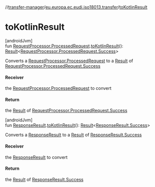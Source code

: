 //[transfer-manager](../../index.md)/[eu.europa.ec.eudi.iso18013.transfer](index.md)/[toKotlinResult](to-kotlin-result.md)

# toKotlinResult

[androidJvm]\
fun [RequestProcessor.ProcessedRequest](../eu.europa.ec.eudi.iso18013.transfer.response/-request-processor/-processed-request/index.md).[toKotlinResult](to-kotlin-result.md)(): [Result](https://kotlinlang.org/api/latest/jvm/stdlib/kotlin/-result/index.html)&lt;[RequestProcessor.ProcessedRequest.Success](../eu.europa.ec.eudi.iso18013.transfer.response/-request-processor/-processed-request/-success/index.md)&gt;

Converts a [RequestProcessor.ProcessedRequest](../eu.europa.ec.eudi.iso18013.transfer.response/-request-processor/-processed-request/index.md) to a [Result](https://kotlinlang.org/api/latest/jvm/stdlib/kotlin/-result/index.html) of [RequestProcessor.ProcessedRequest.Success](../eu.europa.ec.eudi.iso18013.transfer.response/-request-processor/-processed-request/-success/index.md)

#### Receiver

the [RequestProcessor.ProcessedRequest](../eu.europa.ec.eudi.iso18013.transfer.response/-request-processor/-processed-request/index.md) to convert

#### Return

the [Result](https://kotlinlang.org/api/latest/jvm/stdlib/kotlin/-result/index.html) of [RequestProcessor.ProcessedRequest.Success](../eu.europa.ec.eudi.iso18013.transfer.response/-request-processor/-processed-request/-success/index.md)

[androidJvm]\
fun [ResponseResult](../eu.europa.ec.eudi.iso18013.transfer.response/-response-result/index.md).[toKotlinResult](to-kotlin-result.md)(): [Result](https://kotlinlang.org/api/latest/jvm/stdlib/kotlin/-result/index.html)&lt;[ResponseResult.Success](../eu.europa.ec.eudi.iso18013.transfer.response/-response-result/-success/index.md)&gt;

Converts a [ResponseResult](../eu.europa.ec.eudi.iso18013.transfer.response/-response-result/index.md) to a [Result](https://kotlinlang.org/api/latest/jvm/stdlib/kotlin/-result/index.html) of [ResponseResult.Success](../eu.europa.ec.eudi.iso18013.transfer.response/-response-result/-success/index.md)

#### Receiver

the [ResponseResult](../eu.europa.ec.eudi.iso18013.transfer.response/-response-result/index.md) to convert

#### Return

the [Result](https://kotlinlang.org/api/latest/jvm/stdlib/kotlin/-result/index.html) of [ResponseResult.Success](../eu.europa.ec.eudi.iso18013.transfer.response/-response-result/-success/index.md)
